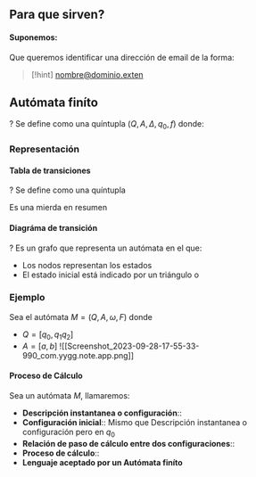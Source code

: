 ## Para que sirven?
#### Suponemos:
Que queremos identificar una dirección de email de la forma:
> [!hint]
> nombre@dominio.exten


## Autómata finíto
?
Se define como una quíntupla $(Q,A,\Delta, q_0,f)$ donde:



### Representación
#### Tabla de transiciones
?
Se define como una quíntupla

Es una mierda en resumen



#### Diagráma de transición
?
Es un grafo que representa un autómata en el que:
- Los nodos representan los estados
- El estado inicial está indicado por un triángulo o 


### Ejemplo

Sea el autómata $M=(Q,A,\omega, F)$ donde
- $Q = [q_{0},q_{1}q_{2}]$
- $A = [a,b]$
![[Screenshot_2023-09-28-17-55-33-990_com.yygg.note.app.png]]
#### Proceso de Cálculo

Sea un autómata $M$, llamaremos:
- **Descripción instantanea o configuración**::
- **Configuración inicial**:: Mismo que Descripción instantanea o configuración pero en $q_0$
- **Relación de paso de cálculo entre dos configuraciones**::
- **Proceso de cálculo**::
- **Lenguaje aceptado por un Autómata finíto**